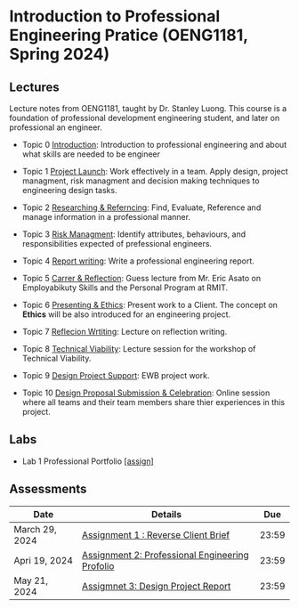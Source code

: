 # Introduction to Professional Engineering Pratice (OENG1181, Spring 2024)

## Lectures

Lecture notes from OENG1181, taught by Dr. Stanley Luong. This course is a foundation of professional development engineering student, and later on professional an engineer.

* Topic 0 [Introduction](introduction.md): Introduction to professional engineering and about what skills are needed to be engineer

* Topic 1 [Project Launch](project.md): Work effectively in a team. Apply design, project managment, risk managment and decision making techniques to engineering design tasks.

* Topic 2 [Researching & Referncing](researching.md): Find, Evaluate, Reference and manage information in a professional manner.

* Topic 3 [Risk Managment](risk.md): Identify attributes, behaviours, and responsibilities expected of prefessional engineers.

* Topic 4 [Report writing](report.md): Write a professional engineering report.

* Topic 5 [Carrer & Reflection](carrer.md): Guess lecture from Mr. Eric Asato on Employabikuty Skills and the Personal Program at RMIT.

* Topic 6 [Presenting & Ethics](presenting.md): Present work to a Client. The concept on **Ethics** will be also introduced for an engineering project.

* Topic 7 [Reflecion Wrtiting](reflecion.md): Lecture on reflection writing.

* Topic 8 [Technical Viability](technical.md): Lecture session for the workshop of Technical Viability.

* Topic 9 [Design Project Support](design.md): EWB project work.

* Topic 10 [Design Proposal Submission & Celebration](submission.md): Online session where all teams and their team members share thier experiences in this project.

## Labs

* Lab 1 Professional Portfolio [[assign]](lab/porfolio.md)

## Assessments

|  Date|    Details       |  Due   	|
| ------------- |-------------  | ------- |
|    March 29, 2024    |    [Assignment 1 : Reverse Client Brief](https://rmit.instructure.com/courses/135772/assignments/925225)          | 23:59       |
|    Apri 19, 2024    |    [Assignment 2: Professional Engineering Profolio](https://rmit.instructure.com/courses/135772/assignments/925221)          |  23:59      |
|    May 21, 2024    |    [Assigmnet 3: Design Project Report](https://rmit.instructure.com/courses/135772/assignments/925223)          | 23:59       |

